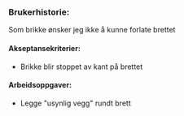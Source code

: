 ### Brukerhistorie:
Som brikke ønsker jeg ikke å kunne forlate brettet

#### Akseptansekriterier:
- Brikke blir stoppet av kant på brettet

#### Arbeidsoppgaver:
- Legge "usynlig vegg" rundt brett